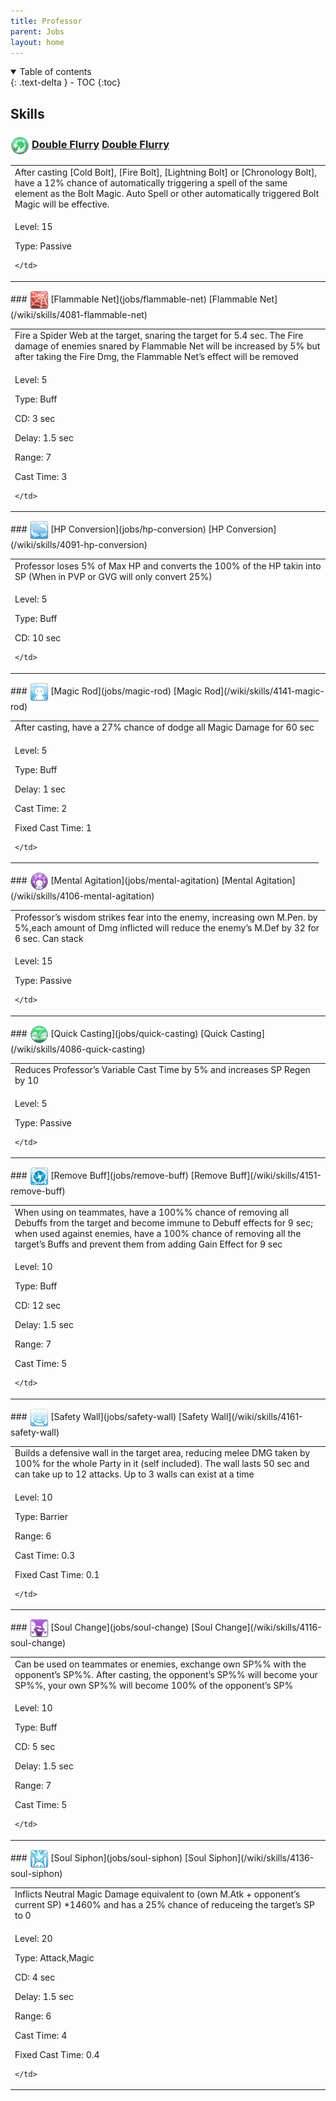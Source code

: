```yaml
---
title: Professor 
parent: Jobs
layout: home
---
```


<details open markdown="block">
<summary>
  Table of contents
</summary>
{: .text-delta }
- TOC
{:toc}
</details>

## Skills

### <img src="/assets/images/skills/skill_1314001.png" width="30" height="30" style="vertical-align: middle"> [Double Flurry](jobs/double-flurry) [Double Flurry](/wiki/skills/4076-double-flurry)
<table>
<tbody>
  <tr>
    <td>After casting [Cold Bolt], [Fire Bolt], [Lightning Bolt] or [Chronology Bolt], have a 12% chance of automatically triggering a spell of the same element as the Bolt Magic. Auto Spell or other automatically triggered Bolt Magic will be effective.</td>
  </tr>
  <tr>
    <td>
              <p class="label label-yellow fs-1">Level: 15</p>
              <p class="label label-yellow fs-1">Type: Passive</p>
      
    </td>
  </tr>
</tbody>
</table>
### <img src="/assets/images/skills/skill_1315001.png" width="30" height="30" style="vertical-align: middle"> [Flammable Net](jobs/flammable-net) [Flammable Net](/wiki/skills/4081-flammable-net)
<table>
<tbody>
  <tr>
    <td>Fire a Spider Web at the target, snaring the target for 5.4 sec. The Fire damage of enemies snared by Flammable Net will be increased by 5% but after taking the Fire Dmg, the Flammable Net’s effect will be removed</td>
  </tr>
  <tr>
    <td>
              <p class="label label-yellow fs-1">Level: 5</p>
              <p class="label label-yellow fs-1">Type: Buff</p>
              <p class="label label-yellow fs-1">CD: 3 sec</p>
              <p class="label label-yellow fs-1">Delay: 1.5 sec</p>
              <p class="label label-yellow fs-1">Range: 7</p>
              <p class="label label-yellow fs-1">Cast Time: 3</p>
      
    </td>
  </tr>
</tbody>
</table>
### <img src="/assets/images/skills/skill_1317001.png" width="30" height="30" style="vertical-align: middle"> [HP Conversion](jobs/hp-conversion) [HP Conversion](/wiki/skills/4091-hp-conversion)
<table>
<tbody>
  <tr>
    <td>Professor loses 5% of Max HP and converts the 100% of the HP takin into SP (When in PVP or GVG will only convert 25%)</td>
  </tr>
  <tr>
    <td>
              <p class="label label-yellow fs-1">Level: 5</p>
              <p class="label label-yellow fs-1">Type: Buff</p>
              <p class="label label-yellow fs-1">CD: 10 sec</p>
      
    </td>
  </tr>
</tbody>
</table>
### <img src="/assets/images/skills/skill_1321001.png" width="30" height="30" style="vertical-align: middle"> [Magic Rod](jobs/magic-rod) [Magic Rod](/wiki/skills/4141-magic-rod)
<table>
<tbody>
  <tr>
    <td>After casting, have a 27% chance of dodge all Magic Damage for 60 sec</td>
  </tr>
  <tr>
    <td>
              <p class="label label-yellow fs-1">Level: 5</p>
              <p class="label label-yellow fs-1">Type: Buff</p>
              <p class="label label-yellow fs-1">Delay: 1 sec</p>
              <p class="label label-yellow fs-1">Cast Time: 2</p>
              <p class="label label-yellow fs-1">Fixed Cast Time: 1</p>
      
    </td>
  </tr>
</tbody>
</table>
### <img src="/assets/images/skills/skill_1318001.png" width="30" height="30" style="vertical-align: middle"> [Mental Agitation](jobs/mental-agitation) [Mental Agitation](/wiki/skills/4106-mental-agitation)
<table>
<tbody>
  <tr>
    <td>Professor’s wisdom strikes fear into the enemy, increasing own M.Pen. by 5%,each amount of Dmg inflicted will reduce the enemy’s M.Def by 32 for 6 sec. Can stack</td>
  </tr>
  <tr>
    <td>
              <p class="label label-yellow fs-1">Level: 15</p>
              <p class="label label-yellow fs-1">Type: Passive</p>
      
    </td>
  </tr>
</tbody>
</table>
### <img src="/assets/images/skills/skill_1316001.png" width="30" height="30" style="vertical-align: middle"> [Quick Casting](jobs/quick-casting) [Quick Casting](/wiki/skills/4086-quick-casting)
<table>
<tbody>
  <tr>
    <td>Reduces Professor’s Variable Cast Time by 5% and increases SP Regen by 10</td>
  </tr>
  <tr>
    <td>
              <p class="label label-yellow fs-1">Level: 5</p>
              <p class="label label-yellow fs-1">Type: Passive</p>
      
    </td>
  </tr>
</tbody>
</table>
### <img src="/assets/images/skills/skill_1322001.png" width="30" height="30" style="vertical-align: middle"> [Remove Buff](jobs/remove-buff) [Remove Buff](/wiki/skills/4151-remove-buff)
<table>
<tbody>
  <tr>
    <td>When using on teammates, have a 100%% chance of removing all Debuffs from the target and become immune to Debuff effects for 9 sec; when used against enemies, have a 100% chance of removing all the target’s Buffs and prevent them from adding Gain Effect for 9 sec</td>
  </tr>
  <tr>
    <td>
              <p class="label label-yellow fs-1">Level: 10</p>
              <p class="label label-yellow fs-1">Type: Buff</p>
              <p class="label label-yellow fs-1">CD: 12 sec</p>
              <p class="label label-yellow fs-1">Delay: 1.5 sec</p>
              <p class="label label-yellow fs-1">Range: 7</p>
              <p class="label label-yellow fs-1">Cast Time: 5</p>
      
    </td>
  </tr>
</tbody>
</table>
### <img src="/assets/images/skills/skill_91001.png" width="30" height="30" style="vertical-align: middle"> [Safety Wall](jobs/safety-wall) [Safety Wall](/wiki/skills/4161-safety-wall)
<table>
<tbody>
  <tr>
    <td>Builds a defensive wall in the target area, reducing melee DMG taken by 100% for the whole Party in it (self included). The wall lasts 50 sec and can take up to 12 attacks. Up to 3 walls can exist at a time</td>
  </tr>
  <tr>
    <td>
              <p class="label label-yellow fs-1">Level: 10</p>
              <p class="label label-yellow fs-1">Type: Barrier</p>
              <p class="label label-yellow fs-1">Range: 6</p>
              <p class="label label-yellow fs-1">Cast Time: 0.3</p>
              <p class="label label-yellow fs-1">Fixed Cast Time: 0.1</p>
      
    </td>
  </tr>
</tbody>
</table>
### <img src="/assets/images/skills/skill_1319001.png" width="30" height="30" style="vertical-align: middle"> [Soul Change](jobs/soul-change) [Soul Change](/wiki/skills/4116-soul-change)
<table>
<tbody>
  <tr>
    <td>Can be used on teammates or enemies, exchange own SP%% with the opponent’s SP%%. After casting, the opponent’s SP%% will become your SP%%, your own SP%% will become 100% of the opponent’s SP%</td>
  </tr>
  <tr>
    <td>
              <p class="label label-yellow fs-1">Level: 10</p>
              <p class="label label-yellow fs-1">Type: Buff</p>
              <p class="label label-yellow fs-1">CD: 5 sec</p>
              <p class="label label-yellow fs-1">Delay: 1.5 sec</p>
              <p class="label label-yellow fs-1">Range: 7</p>
              <p class="label label-yellow fs-1">Cast Time: 5</p>
      
    </td>
  </tr>
</tbody>
</table>
### <img src="/assets/images/skills/skill_1320001.png" width="30" height="30" style="vertical-align: middle"> [Soul Siphon](jobs/soul-siphon) [Soul Siphon](/wiki/skills/4136-soul-siphon)
<table>
<tbody>
  <tr>
    <td>Inflicts Neutral Magic Damage equivalent to (own M.Atk + opponent’s current SP) *1460% and has a 25% chance of reduceing the target’s SP to 0</td>
  </tr>
  <tr>
    <td>
              <p class="label label-yellow fs-1">Level: 20</p>
              <p class="label label-yellow fs-1">Type: Attack,Magic</p>
              <p class="label label-yellow fs-1">CD: 4 sec</p>
              <p class="label label-yellow fs-1">Delay: 1.5 sec</p>
              <p class="label label-yellow fs-1">Range: 6</p>
              <p class="label label-yellow fs-1">Cast Time: 4</p>
              <p class="label label-yellow fs-1">Fixed Cast Time: 0.4</p>
      
    </td>
  </tr>
</tbody>
</table>

